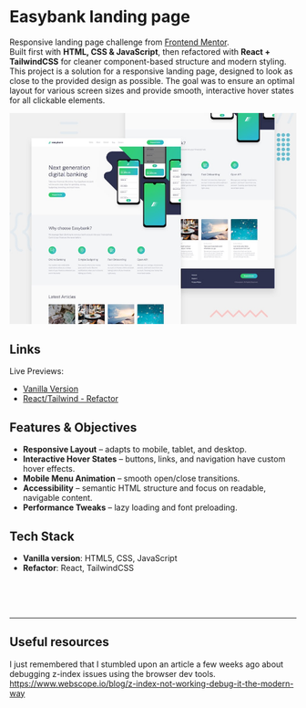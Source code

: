 # Easybank landing page
Responsive landing page challenge from [Frontend Mentor](https://www.frontendmentor.io/).  
Built first with **HTML, CSS & JavaScript**, then refactored with **React + TailwindCSS** for cleaner component-based structure and modern styling.
This project is a solution for a responsive landing page, designed to look as close to the provided design as possible. The goal was to ensure an optimal layout for various screen sizes and provide smooth, interactive hover states for all clickable elements.


![Design preview for the Easybank landing page coding challenge](./design/desktop-preview.jpg)


## Links

Live Previews:

- [Vanilla Version](https://fm-easybank-landing-page.netlify.app/)
- [React/Tailwind - Refactor](https://fm-easybank-landing-page-react.netlify.app/)


## Features & Objectives

- **Responsive Layout** – adapts to mobile, tablet, and desktop.  
- **Interactive Hover States** – buttons, links, and navigation have custom hover effects.  
- **Mobile Menu Animation** – smooth open/close transitions.  
- **Accessibility** – semantic HTML structure and focus on readable, navigable content.
- **Performance Tweaks** – lazy loading and font preloading.



## Tech Stack

- **Vanilla version**: HTML5, CSS, JavaScript  
- **Refactor**: React, TailwindCSS  

<br><br><br>

---



## Useful resources

I just remembered that I stumbled upon an article a few weeks ago about debugging z-index issues using the browser dev tools.
https://www.webscope.io/blog/z-index-not-working-debug-it-the-modern-way
